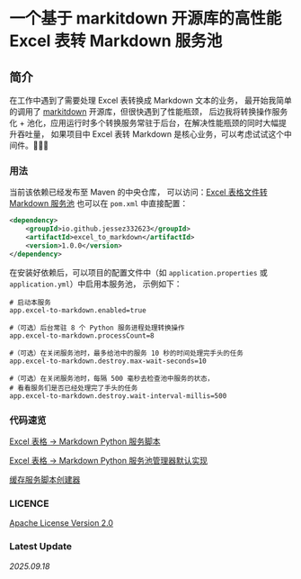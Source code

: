 # 一个基于 markitdown 开源库的高性能 Excel 表转 Markdown 服务池

## 简介

在工作中遇到了需要处理 Excel 表转换成 Markdown 文本的业务，
最开始我简单的调用了 [markitdown](https://github.com/microsoft/markitdown) 开源库，但很快遇到了性能瓶颈，
后边我将转换操作服务化 + 池化，应用运行时多个转换服务常驻于后台，在解决性能瓶颈的同时大幅提升吞吐量，
如果项目中 Excel 表转 Markdown 是核心业务，可以考虑试试这个中间件。🚀🚀🚀

### 用法

当前该依赖已经发布至 Maven 的中央仓库，
可以访问：[Excel 表格文件转 Markdown 服务池](https://central.sonatype.com/artifact/io.github.jessez332623/excel_to_markdown) 
也可以在 `pom.xml` 中直接配置：

```xml
<dependency>
    <groupId>io.github.jessez332623</groupId>
    <artifactId>excel_to_markdown</artifactId>
    <version>1.0.0</version>
</dependency>
```

在安装好依赖后，可以项目的配置文件中（如 `application.properties` 或 `application.yml`）中启用本服务池，
示例如下：

```properties
# 启动本服务
app.excel-to-markdown.enabled=true

#（可选）后台常驻 8 个 Python 服务进程处理转换操作
app.excel-to-markdown.processCount=8

#（可选）在关闭服务池时，最多给池中的服务 10 秒的时间处理完手头的任务
app.excel-to-markdown.destroy.max-wait-seconds=10

#（可选）在关闭服务池时，每隔 500 毫秒去检查池中服务的状态，
# 看看服务们是否已经处理完了手头的任务
app.excel-to-markdown.destroy.wait-interval-millis=500
```

### 代码速览

[Excel 表格 -> Markdown Python 服务脚本](https://github.com/JesseZ332623/ExcelToMarkdownConverter/blob/main/src/main/resources/py-scripts/table_converter_service.py)

[Excel 表格 -> Markdown Python 服务池管理器默认实现](https://github.com/JesseZ332623/ExcelToMarkdownConverter/blob/main/src/main/java/io/github/jessez332623/excel_to_markdown/impl/DefaultConvertServicePoolManager.java)

[缓存服务脚本创建器](https://github.com/JesseZ332623/ExcelToMarkdownConverter/blob/main/src/main/java/io/github/jessez332623/excel_to_markdown/utils/CachedScriptCreator.java)

### LICENCE

[Apache License Version 2.0](https://github.com/JesseZ332623/ExcelToMarkdownConverter/blob/main/LICENSE)

### Latest Update

*2025.09.18*
